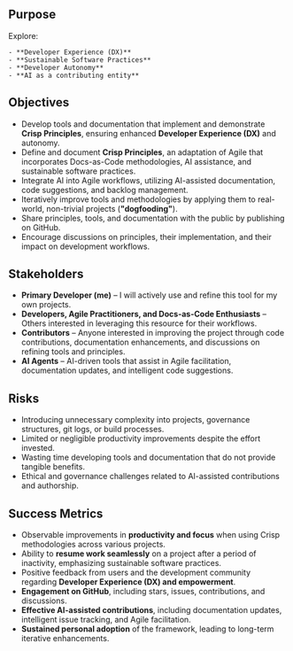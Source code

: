 ## Purpose

Explore:

    - **Developer Experience (DX)**
    - **Sustainable Software Practices**
    - **Developer Autonomy**
    - **AI as a contributing entity**


## Objectives

- Develop tools and documentation that implement and demonstrate **Crisp Principles**, ensuring enhanced **Developer Experience (DX)** and autonomy.
- Define and document **Crisp Principles**, an adaptation of Agile that incorporates Docs-as-Code methodologies, AI assistance, and sustainable software practices.
- Integrate AI into Agile workflows, utilizing AI-assisted documentation, code suggestions, and backlog management.
- Iteratively improve tools and methodologies by applying them to real-world, non-trivial projects (**"dogfooding"**).
- Share principles, tools, and documentation with the public by publishing on GitHub.
- Encourage discussions on principles, their implementation, and their impact on development workflows.

## Stakeholders

- **Primary Developer (me)** – I will actively use and refine this tool for my own projects.
- **Developers, Agile Practitioners, and Docs-as-Code Enthusiasts** – Others interested in leveraging this resource for their workflows.
- **Contributors** – Anyone interested in improving the project through code contributions, documentation enhancements, and discussions on refining tools and principles.
- **AI Agents** – AI-driven tools that assist in Agile facilitation, documentation updates, and intelligent code suggestions.

## Risks

- Introducing unnecessary complexity into projects, governance structures, git logs, or build processes.
- Limited or negligible productivity improvements despite the effort invested.
- Wasting time developing tools and documentation that do not provide tangible benefits.
- Ethical and governance challenges related to AI-assisted contributions and authorship.

## Success Metrics

- Observable improvements in **productivity and focus** when using Crisp methodologies across various projects.
- Ability to **resume work seamlessly** on a project after a period of inactivity, emphasizing sustainable software practices.
- Positive feedback from users and the development community regarding **Developer Experience (DX) and empowerment**.
- **Engagement on GitHub**, including stars, issues, contributions, and discussions.
- **Effective AI-assisted contributions**, including documentation updates, intelligent issue tracking, and Agile facilitation.
- **Sustained personal adoption** of the framework, leading to long-term iterative enhancements.



